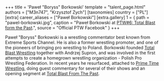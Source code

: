 +++
title = 'Paweł "Boryss" Borkowski'
template = "talent_page.html"
authors = ["M3n747", "Krzysztof Zych"]
[taxonomies]
country = ["PL"]
[extra]
career_aliases = ["Paweł Borkowski"]
[extra.gallery]
1 = { path = "pawel-borkowski.jpg", caption = "Paweł Borkowski at [PTW#6: Total Blast form the Past](@/e/ptw/2024-05-11-ptw-6.md).", source = "Official PTW Facebook" }
+++

Paweł "Boryss" Borkowski is a wrestling commentator best known from Extreme Sports Channel. He is also a former wrestling promoter, and one of the pioneers of bringing pro wrestling to Poland. Borkowski founded [Total Blast Wrestling](@/o/tbw.md) together with Andrzej Supron, and was involved in the first attempts to create a homegrown wrestling organization - Polish Pro Wrestling Federation.
In recent years he resurfaced, attached to [Prime Time Wrestling](@/o/ptw.md), doing guest commentary for several of their shows and an opening segment at [Total Blast From The Past](@/e/ptw/2024-05-11-ptw-6.md).
